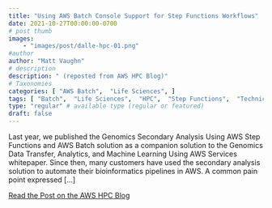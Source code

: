 ```yaml
---
title: "Using AWS Batch Console Support for Step Functions Workflows"
date: 2021-10-27T00:00:00-0700
# post thumb
images:
    - "images/post/dalle-hpc-01.png"
#author
author: "Matt Vaughn"
# description
description: " (reposted from AWS HPC Blog)"
# Taxonomies
categories: [ "AWS Batch",  "Life Sciences", ]
tags: [ "Batch",  "Life Sciences",  "HPC",  "Step Functions",  "Technical How-to",  "hpcblog", ]
type: "regular" # available type (regular or featured)
draft: false
---
```


Last year, we published the Genomics Secondary Analysis Using AWS Step Functions and AWS Batch solution as a companion solution to the Genomics Data Transfer, Analytics, and Machine Learning Using AWS Services whitepaper. Since then, many customers have used the secondary analysis solution to automate their bioinformatics pipelines in AWS. A common pain point expressed […]

<a href="https://aws.amazon.com/blogs/hpc/using-aws-batch-console-support-for-step-functions/" class="btn btn-primary btn-lg active" role="button" aria-pressed="true" style="margin-top: 8px;">Read the Post on the AWS HPC Blog</a>